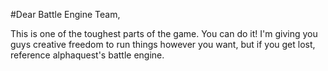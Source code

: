 #Dear Battle Engine Team,

This is one of the toughest parts of the game. You can do it!
I'm giving you guys creative freedom to run things however you
want, but if you get lost, reference alphaquest's battle engine.



